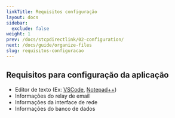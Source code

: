 ```yaml
---
linkTitle: Requisitos configuração
layout: docs
sidebar:
  exclude: false
weight: 1
prev: /docs/stcpdirectlink/02-configuration/
next: /docs/guide/organize-files
slug: requisitos-configuracao
---
```

## Requisitos para configuração da aplicação

- Editor de texto (Ex: [VSCode](https://code.visualstudio.com/), [Notepad++](https://notepad-plus-plus.org/downloads/))
- Informações do relay de email
- Informações da interface de rede
- Informações do banco de dados
